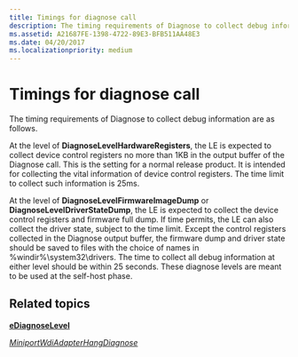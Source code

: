 ```yaml
---
title: Timings for diagnose call
description: The timing requirements of Diagnose to collect debug information are as follows.
ms.assetid: A21687FE-1398-4722-89E3-BFB511AA48E3
ms.date: 04/20/2017
ms.localizationpriority: medium
---
```


# Timings for diagnose call


The timing requirements of Diagnose to collect debug information are as follows.

At the level of **DiagnoseLevelHardwareRegisters**, the LE is expected to collect device control registers no more than 1KB in the output buffer of the Diagnose call. This is the setting for a normal release product. It is intended for collecting the vital information of device control registers. The time limit to collect such information is 25ms.

At the level of **DiagnoseLevelFirmwareImageDump** or **DiagnoseLevelDriverStateDump**, the LE is expected to collect the device control registers and firmware full dump. If time permits, the LE can also collect the driver state, subject to the time limit. Except the control registers collected in the Diagnose output buffer, the firmware dump and driver state should be saved to files with the choice of names in %windir%\\system32\\drivers. The time to collect all debug information at either level should be within 25 seconds. These diagnose levels are meant to be used at the self-host phase.

## Related topics


[**eDiagnoseLevel**](https://docs.microsoft.com/windows-hardware/drivers/ddi/dot11wdi/ne-dot11wdi-ediagnoselevel)

[*MiniportWdiAdapterHangDiagnose*](https://docs.microsoft.com/windows-hardware/drivers/ddi/dot11wdi/nc-dot11wdi-miniport_wdi_adapter_hang_diagnose)

 

 






